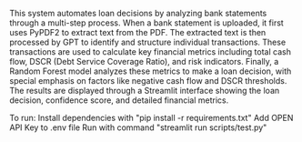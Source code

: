 This system automates loan decisions by analyzing bank statements through a multi-step process. When a bank statement is uploaded, it first uses PyPDF2 to extract text from the PDF. The extracted text is then processed by GPT to identify and structure individual transactions. These transactions are used to calculate key financial metrics including total cash flow, DSCR (Debt Service Coverage Ratio), and risk indicators. Finally, a Random Forest model analyzes these metrics to make a loan decision, with special emphasis on factors like negative cash flow and DSCR thresholds. The results are displayed through a Streamlit interface showing the loan decision, confidence score, and detailed financial metrics.

To run:
Install dependencies with "pip install -r requirements.txt"
Add OPEN API Key to .env file
Run with command "streamlit run scripts/test.py"
